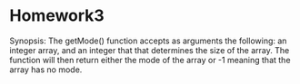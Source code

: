 # Homework3
 Synopsis:
    The getMode() function accepts as arguments the following: an integer array,
 and an integer that that determines the size of the array. The function will then
 return either the mode of the array or -1 meaning that the array has no mode.

